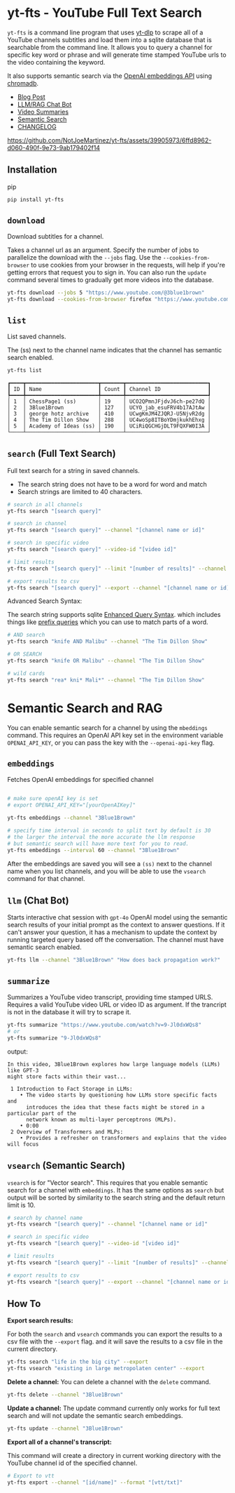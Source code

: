# yt-fts - YouTube Full Text Search 
`yt-fts` is a command line program that uses [yt-dlp](https://github.com/yt-dlp/yt-dlp) to scrape all of a YouTube 
channels subtitles and load them into a sqlite database that is searchable from the command line. It allows you to
query a channel for specific key word or phrase and will generate time stamped YouTube urls to
the video containing the keyword. 

It also supports semantic search via the [OpenAI embeddings API](https://beta.openai.com/docs/api-reference/) using [chromadb](https://github.com/chroma-core/chroma).

- [Blog Post](https://notjoemartinez.com/blog/youtube_full_text_search/)
- [LLM/RAG Chat Bot](#llm-chat-bot)
- [Video Summaries](#summarize)
- [Semantic Search](#vsearch-semantic-search)
- [CHANGELOG](CHANGELOG.md)

https://github.com/NotJoeMartinez/yt-fts/assets/39905973/6ffd8962-d060-490f-9e73-9ab179402f14

## Installation 

pip 

```bash
pip install yt-fts
```

## `download`
Download subtitles for a channel. 

Takes a channel url as an argument. Specify the number of jobs to parallelize the download with the `--jobs` flag. 
Use the `--cookies-from-browser` to use cookies from your browser in the requests, will help if you're getting errors 
that request you to sign in. You can also run the `update` command several times to gradually get more videos into the database. 

```bash
yt-fts download --jobs 5 "https://www.youtube.com/@3blue1brown"
yt-fts download --cookies-from-browser firefox "https://www.youtube.com/@3blue1brown"
```

## `list`
List saved channels.

The (ss) next to the channel name indicates that the channel has semantic search enabled. 

```bash
yt-fts list
```

```
┏━━━━┳━━━━━━━━━━━━━━━━━━━━━━━┳━━━━━━━┳━━━━━━━━━━━━━━━━━━━━━━━━━━┓
┃ ID ┃ Name                  ┃ Count ┃ Channel ID               ┃
┡━━━━╇━━━━━━━━━━━━━━━━━━━━━━━╇━━━━━━━╇━━━━━━━━━━━━━━━━━━━━━━━━━━┩
│ 1  │ ChessPage1 (ss)       │ 19    │ UCO2QPmnJFjdvJ6ch-pe27dQ │
│ 2  │ 3Blue1Brown           │ 127   │ UCYO_jab_esuFRV4b17AJtAw │
│ 3  │ george hotz archive   │ 410   │ UCwgKmJM4ZJQRJ-U5NjvR2dg │
│ 4  │ The Tim Dillon Show   │ 288   │ UC4woSp8ITBoYDmjkukhEhxg │
│ 5  │ Academy of Ideas (ss) │ 190   │ UCiRiQGCHGjDLT9FQXFW0I3A │
└────┴───────────────────────┴───────┴──────────────────────────┘

```

## `search` (Full Text Search)
Full text search for a string in saved channels.

- The search string does not have to be a word for word and match 
- Search strings are limited to 40 characters. 

```bash
# search in all channels
yt-fts search "[search query]" 

# search in channel 
yt-fts search "[search query]" --channel "[channel name or id]" 

# search in specific video
yt-fts search "[search query]" --video-id "[video id]"

# limit results 
yt-fts search "[search query]" --limit "[number of results]" --channel "[channel name or id]"

# export results to csv
yt-fts search "[search query]" --export --channel "[channel name or id]" 
```

Advanced Search Syntax:

The search string supports sqlite [Enhanced Query Syntax](https://www.sqlite.org/fts3.html#full_text_index_queries).
which includes things like [prefix queries](https://www.sqlite.org/fts3.html#termprefix) which you can use to match parts of a word.  

```bash
# AND search
yt-fts search "knife AND Malibu" --channel "The Tim Dillon Show" 

# OR SEARCH 
yt-fts search "knife OR Malibu" --channel "The Tim Dillon Show" 

# wild cards
yt-fts search "rea* kni* Mali*" --channel "The Tim Dillon Show" 
```


# Semantic Search and RAG
You can enable semantic search for a channel by using the `mbeddings` command.
This requires an OpenAI API key set in the environment variable `OPENAI_API_KEY`, or 
you can pass the key with the `--openai-api-key` flag. 


## `embeddings`
Fetches OpenAI embeddings for specified channel
```bash

# make sure openAI key is set
# export OPENAI_API_KEY="[yourOpenAIKey]"

yt-fts embeddings --channel "3Blue1Brown"

# specify time interval in seconds to split text by default is 30 
# the larger the interval the more accurate the llm response  
# but semantic search will have more text for you to read. 
yt-fts embeddings --interval 60 --channel "3Blue1Brown" 
```
After the embeddings are saved you will see a `(ss)` next to the channel name when you 
list channels, and you will be able to use the `vsearch` command for that channel. 

## `llm` (Chat Bot)
Starts interactive chat session with `gpt-4o` OpenAI model using 
the semantic search results of your initial prompt as the context
to answer questions. If it can't answer your question, it has a 
mechanism to update the context by running targeted query based 
off the conversation. The channel must have semantic search enabled.

```bash
yt-fts llm --channel "3Blue1Brown" "How does back propagation work?"
```

## `summarize`
Summarizes a YouTube video transcript, providing time stamped URLS. 
Requires a valid YouTube video URL or video ID as argument. If the 
trancript is not in the database it will try to scrape it.

```bash
yt-fts summarize "https://www.youtube.com/watch?v=9-Jl0dxWQs8"
# or
yt-fts summarize "9-Jl0dxWQs8"
```
output:
```
In this video, 3Blue1Brown explores how large language models (LLMs) like GPT-3 
might store facts within their vast...                                                         

 1 Introduction to Fact Storage in LLMs:                                                                                     
    • The video starts by questioning how LLMs store specific facts and                                                      
      introduces the idea that these facts might be stored in a particular part of the                                       
      network known as multi-layer perceptrons (MLPs).                                                                       
    • 0:00                                                                                                                   
 2 Overview of Transformers and MLPs:                                                                                        
    • Provides a refresher on transformers and explains that the video will focus                                            
```

## `vsearch` (Semantic Search)
`vsearch` is for "Vector search". This requires that you enable semantic 
search for a channel with `embeddings`. It has the same options as 
`search` but output will be sorted by similarity to the search string and 
the default return limit is 10. 

```bash
# search by channel name
yt-fts vsearch "[search query]" --channel "[channel name or id]"

# search in specific video
yt-fts vsearch "[search query]" --video-id "[video id]"

# limit results 
yt-fts vsearch "[search query]" --limit "[number of results]" --channel "[channel name or id]"

# export results to csv
yt-fts vsearch "[search query]" --export --channel "[channel name or id]" 

```

## How To

**Export search results:**

For both the `search` and `vsearch` commands you can export the results to a csv file with 
the `--export` flag. and it will save the results to a csv file in the current directory. 
```bash
yt-fts search "life in the big city" --export
yt-fts vsearch "existing in large metropolaten center" --export
```

**Delete a channel:**
You can delete a channel with the `delete` command. 

```bash
yt-fts delete --channel "3Blue1Brown"
```


**Update a channel:**
The update command currently only works for full text search and will not update the 
semantic search embeddings. 

```bash
yt-fts update --channel "3Blue1Brown"
```


**Export all of a channel's transcript:**

This command will create a directory in current working directory with the YouTube 
channel id of the specified channel.
```bash
# Export to vtt
yt-fts export --channel "[id/name]" --format "[vtt/txt]"
```